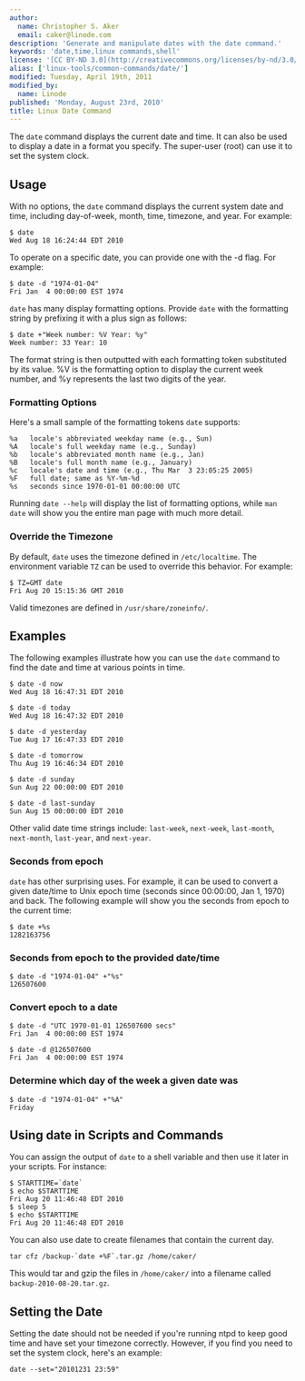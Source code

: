 ```yaml
---
author:
  name: Christopher S. Aker
  email: caker@linode.com
description: 'Generate and manipulate dates with the date command.'
keywords: 'date,time,linux commands,shell'
license: '[CC BY-ND 3.0](http://creativecommons.org/licenses/by-nd/3.0/us/)'
alias: ['linux-tools/common-commands/date/']
modified: Tuesday, April 19th, 2011
modified_by:
  name: Linode
published: 'Monday, August 23rd, 2010'
title: Linux Date Command
---
```


The `date` command displays the current date and time. It can also be used to display a date in a format you specify. The super-user (root) can use it to set the system clock.

Usage
-----

With no options, the `date` command displays the current system date and time, including day-of-week, month, time, timezone, and year. For example:

    $ date
    Wed Aug 18 16:24:44 EDT 2010

To operate on a specific date, you can provide one with the -d flag. For example:

    $ date -d "1974-01-04"
    Fri Jan  4 00:00:00 EST 1974

`date` has many display formatting options. Provide `date` with the formatting string by prefixing it with a plus sign as follows:

    $ date +"Week number: %V Year: %y"
    Week number: 33 Year: 10

The format string is then outputted with each formatting token substituted by its value. %V is the formatting option to display the current week number, and %y represents the last two digits of the year.

### Formatting Options

Here's a small sample of the formatting tokens `date` supports:

    %a   locale's abbreviated weekday name (e.g., Sun)
    %A   locale's full weekday name (e.g., Sunday)
    %b   locale's abbreviated month name (e.g., Jan)
    %B   locale's full month name (e.g., January)
    %c   locale's date and time (e.g., Thu Mar  3 23:05:25 2005)
    %F   full date; same as %Y-%m-%d
    %s   seconds since 1970-01-01 00:00:00 UTC

Running `date --help` will display the list of formatting options, while `man date` will show you the entire man page with much more detail.

### Override the Timezone

By default, `date` uses the timezone defined in `/etc/localtime`. The environment variable `TZ` can be used to override this behavior. For example:

    $ TZ=GMT date
    Fri Aug 20 15:15:36 GMT 2010

Valid timezones are defined in `/usr/share/zoneinfo/`.

Examples
--------

The following examples illustrate how you can use the `date` command to find the date and time at various points in time.

    $ date -d now
    Wed Aug 18 16:47:31 EDT 2010

    $ date -d today
    Wed Aug 18 16:47:32 EDT 2010

    $ date -d yesterday
    Tue Aug 17 16:47:33 EDT 2010

    $ date -d tomorrow
    Thu Aug 19 16:46:34 EDT 2010

    $ date -d sunday
    Sun Aug 22 00:00:00 EDT 2010

    $ date -d last-sunday
    Sun Aug 15 00:00:00 EDT 2010

Other valid date time strings include: `last-week`, `next-week`, `last-month`, `next-month`, `last-year`, and `next-year`.

### Seconds from epoch

`date` has other surprising uses. For example, it can be used to convert a given date/time to Unix epoch time (seconds since 00:00:00, Jan 1, 1970) and back. The following example will show you the seconds from epoch to the current time:

    $ date +%s
    1282163756

### Seconds from epoch to the provided date/time

    $ date -d "1974-01-04" +"%s" 
    126507600

### Convert epoch to a date

    $ date -d "UTC 1970-01-01 126507600 secs"
    Fri Jan  4 00:00:00 EST 1974

    $ date -d @126507600
    Fri Jan  4 00:00:00 EST 1974

### Determine which day of the week a given date was

    $ date -d "1974-01-04" +"%A"
    Friday

Using date in Scripts and Commands
----------------------------------

You can assign the output of `date` to a shell variable and then use it later in your scripts. For instance:

    $ STARTTIME=`date`
    $ echo $STARTTIME
    Fri Aug 20 11:46:48 EDT 2010
    $ sleep 5
    $ echo $STARTTIME
    Fri Aug 20 11:46:48 EDT 2010

You can also use date to create filenames that contain the current day.

    tar cfz /backup-`date +%F`.tar.gz /home/caker/

This would tar and gzip the files in `/home/caker/` into a filename called `backup-2010-08-20.tar.gz`.

Setting the Date
----------------

Setting the date should not be needed if you're running ntpd to keep good time and have set your timezone correctly. However, if you find you need to set the system clock, here's an example:

    date --set="20101231 23:59"




